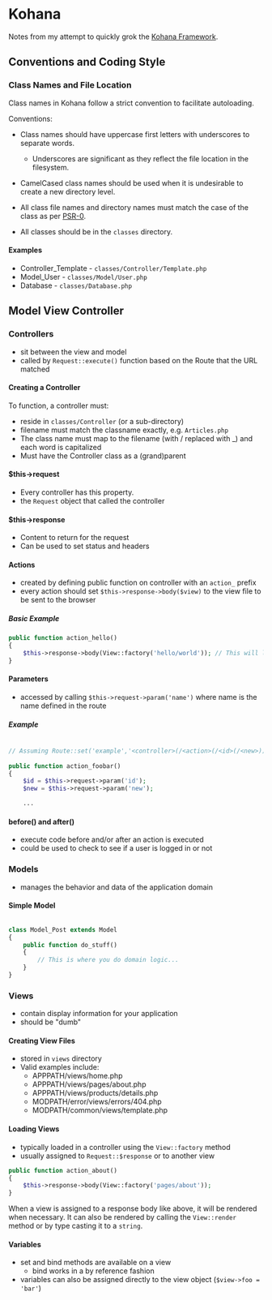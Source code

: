# Kohana

Notes from my attempt to quickly grok the [Kohana Framework](http://kohanaframework.org/).

## Conventions and Coding Style

### Class Names and File Location

Class names in Kohana follow a strict convention to facilitate autoloading.

Conventions:
- Class names should have uppercase first letters with underscores to separate words.
    - Underscores are significant as they reflect the file location in the filesystem.

- CamelCased class names should be used when it is undesirable to create a new directory level.
- All class file names and directory names must match the case of the class as per [PSR-0](https://github.com/php-fig/fig-standards/blob/master/accepted/PSR-0.md).
- All classes should be in the ``classes`` directory.


#### Examples

- Controller_Template - ``classes/Controller/Template.php``
- Model_User - ``classes/Model/User.php``
- Database - ``classes/Database.php``


## Model View Controller

### Controllers

- sit between the view and model
- called by ``Request::execute()`` function based on the Route that the URL matched


#### Creating a Controller

To function, a controller must:

- reside in ``classes/Controller`` (or a sub-directory)
- filename must match the classname exactly, e.g. ``Articles.php``
- The class name must map to the filename (with / replaced with _) and each word is capitalized
- Must have the Controller class as a (grand)parent


#### $this->request

- Every controller has this property.
- the ``Request`` object that called the controller


#### $this->response

- Content to return for the request
- Can be used to set status and headers


#### Actions

- created by defining public function on controller with an ``action_`` prefix
- every action should set ``$this->response->body($view)`` to the view file to be sent to the browser

##### Basic Example

```php
public function action_hello()
{
    $this->response->body(View::factory('hello/world')); // This will load views/hello/world.php
}
```


#### Parameters

- accessed by calling ``$this->request->param('name')`` where name is the name defined in the route

##### Example

```php

// Assuming Route::set('example','<controller>(/<action>(/<id>(/<new>)))');
 
public function action_foobar()
{
    $id = $this->request->param('id');
    $new = $this->request->param('new');

    ...
```


#### before() and after()

- execute code before and/or after an action is executed
- could be used to check to see if a user is logged in or not

    
### Models

- manages the behavior and data of the application domain

#### Simple Model

```php

class Model_Post extends Model
{
    public function do_stuff()
    {
        // This is where you do domain logic...
    }
}
```

### Views

- contain display information for your application
- should be "dumb"

#### Creating View Files

- stored in ``views`` directory
- Valid examples include:
    - APPPATH/views/home.php
    - APPPATH/views/pages/about.php
    - APPPATH/views/products/details.php
    - MODPATH/error/views/errors/404.php
    - MODPATH/common/views/template.php

#### Loading Views

- typically loaded in a controller using the ``View::factory`` method
- usually assigned to ``Request::$response`` or to another view

```php
public function action_about()
{
    $this->response->body(View::factory('pages/about'));
}
```

When a view is assigned to a response body like above, it will be rendered when necessary. It can also be rendered by calling the ``View::render`` method or by type casting it to a ``string``.

#### Variables

- set and bind methods are available on a view
    - bind works in a by reference fashion
- variables can also be assigned directly to the view object (``$view->foo = 'bar'``)
